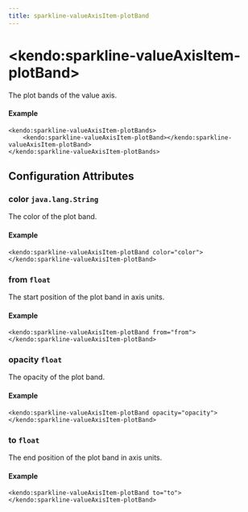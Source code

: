 ```yaml
---
title: sparkline-valueAxisItem-plotBand
---
```


# \<kendo:sparkline-valueAxisItem-plotBand\>

The plot bands of the value axis.

#### Example
    <kendo:sparkline-valueAxisItem-plotBands>
        <kendo:sparkline-valueAxisItem-plotBand></kendo:sparkline-valueAxisItem-plotBand>
    </kendo:sparkline-valueAxisItem-plotBands>

## Configuration Attributes

### color `java.lang.String`

The color of the plot band.

#### Example
    <kendo:sparkline-valueAxisItem-plotBand color="color">
    </kendo:sparkline-valueAxisItem-plotBand>

### from `float`

The start position of the plot band in axis units.

#### Example
    <kendo:sparkline-valueAxisItem-plotBand from="from">
    </kendo:sparkline-valueAxisItem-plotBand>

### opacity `float`

The opacity of the plot band.

#### Example
    <kendo:sparkline-valueAxisItem-plotBand opacity="opacity">
    </kendo:sparkline-valueAxisItem-plotBand>

### to `float`

The end position of the plot band in axis units.

#### Example
    <kendo:sparkline-valueAxisItem-plotBand to="to">
    </kendo:sparkline-valueAxisItem-plotBand>

